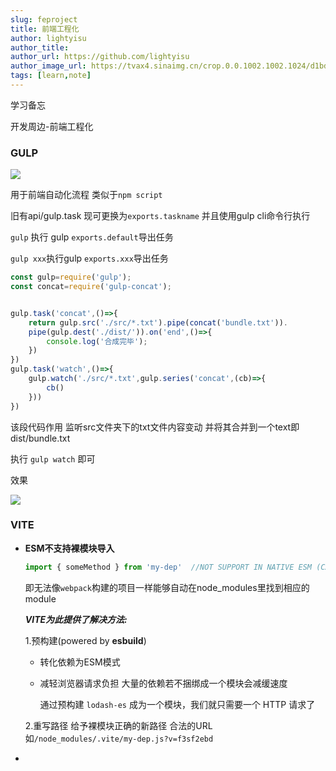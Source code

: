 ```yaml
---
slug: feproject
title: 前端工程化
author: lightyisu
author_title: 
author_url: https://github.com/lightyisu
author_image_url: https://tvax4.sinaimg.cn/crop.0.0.1002.1002.1024/d1bdec9fly8gkzcigbeltj20ru0ruabm.jpg?KID=imgbed,tva&Expires=1606556341&ssig=Cu95rZ4khr
tags: [learn,note]
---
```


学习备忘

开发周边-前端工程化

<!--truncate-->

### GULP

<img src='img/gulp-ex2.PNG'/>

用于前端自动化流程 类似于`npm script`

旧有api/gulp.task 现可更换为`exports.taskname` 并且使用gulp cli命令行执行

`gulp` 执行 gulp `exports.default`导出任务

`gulp xxx`执行gulp `exports.xxx`导出任务

```js
const gulp=require('gulp');
const concat=require('gulp-concat');


gulp.task('concat',()=>{
    return gulp.src('./src/*.txt').pipe(concat('bundle.txt')).
    pipe(gulp.dest('./dist/')).on('end',()=>{
        console.log('合成完毕');
    })
})
gulp.task('watch',()=>{
    gulp.watch('./src/*.txt',gulp.series('concat',(cb)=>{
        cb()
    }))
})
```

该段代码作用 监听src文件夹下的txt文件内容变动 并将其合并到一个text即dist/bundle.txt

执行 `gulp watch` 即可

效果

<img src='img/gulp-ex1.PNG'/>

### VITE

* **ESM不支持裸模块导入** 

  ```js
  import { someMethod } from 'my-dep'  //NOT SUPPORT IN NATIVE ESM (CAN BE USED IN WEBPACK.SYS)
  ```

  即无法像`webpack`构建的项目一样能够自动在node_modules里找到相应的module

  ***VITE为此提供了解决方法:***

  1.预构建(powered by **esbuild**)

   * 转化依赖为ESM模式

   * 减轻浏览器请求负担 大量的依赖若不捆绑成一个模块会减缓速度

     通过预构建 `lodash-es` 成为一个模块，我们就只需要一个 HTTP 请求了

   2.重写路径 给予裸模块正确的新路径 合法的URL 如`/node_modules/.vite/my-dep.js?v=f3sf2ebd`

* 